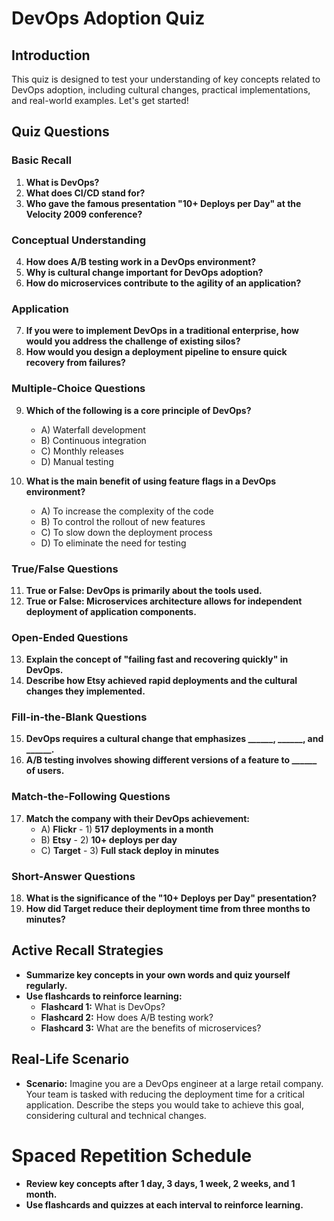 # DevOps Adoption Quiz

## Introduction

This quiz is designed to test your understanding of key concepts related to DevOps adoption, including cultural changes, practical implementations, and real-world examples. Let's get started!

## Quiz Questions

### Basic Recall

1. **What is DevOps?**
2. **What does CI/CD stand for?**
3. **Who gave the famous presentation "10+ Deploys per Day" at the Velocity 2009 conference?**

### Conceptual Understanding

4. **How does A/B testing work in a DevOps environment?**
5. **Why is cultural change important for DevOps adoption?**
6. **How do microservices contribute to the agility of an application?**

### Application

7. **If you were to implement DevOps in a traditional enterprise, how would you address the challenge of existing silos?**
8. **How would you design a deployment pipeline to ensure quick recovery from failures?**

### Multiple-Choice Questions

9. **Which of the following is a core principle of DevOps?**
   - A) Waterfall development
   - B) Continuous integration
   - C) Monthly releases
   - D) Manual testing

10. **What is the main benefit of using feature flags in a DevOps environment?**
    - A) To increase the complexity of the code
    - B) To control the rollout of new features
    - C) To slow down the deployment process
    - D) To eliminate the need for testing

### True/False Questions

11. **True or False: DevOps is primarily about the tools used.**
12. **True or False: Microservices architecture allows for independent deployment of application components.**

### Open-Ended Questions

13. **Explain the concept of "failing fast and recovering quickly" in DevOps.**
14. **Describe how Etsy achieved rapid deployments and the cultural changes they implemented.**

### Fill-in-the-Blank Questions

15. **DevOps requires a cultural change that emphasizes ______, ______, and ______.**
16. **A/B testing involves showing different versions of a feature to ______ of users.**

### Match-the-Following Questions

17. **Match the company with their DevOps achievement:**
    - A) **Flickr** - 1) **517 deployments in a month**
    - B) **Etsy** - 2) **10+ deploys per day**
    - C) **Target** - 3) **Full stack deploy in minutes**

### Short-Answer Questions

18. **What is the significance of the "10+ Deploys per Day" presentation?**
19. **How did Target reduce their deployment time from three months to minutes?**

## Active Recall Strategies

- **Summarize key concepts in your own words and quiz yourself regularly.**
- **Use flashcards to reinforce learning:**
  - **Flashcard 1:** What is DevOps?
  - **Flashcard 2:** How does A/B testing work?
  - **Flashcard 3:** What are the benefits of microservices?

## Real-Life Scenario

- **Scenario:** Imagine you are a DevOps engineer at a large retail company. Your team is tasked with reducing the deployment time for a critical application. Describe the steps you would take to achieve this goal, considering cultural and technical changes.

# Spaced Repetition Schedule

- **Review key concepts after 1 day, 3 days, 1 week, 2 weeks, and 1 month.**
- **Use flashcards and quizzes at each interval to reinforce learning.**